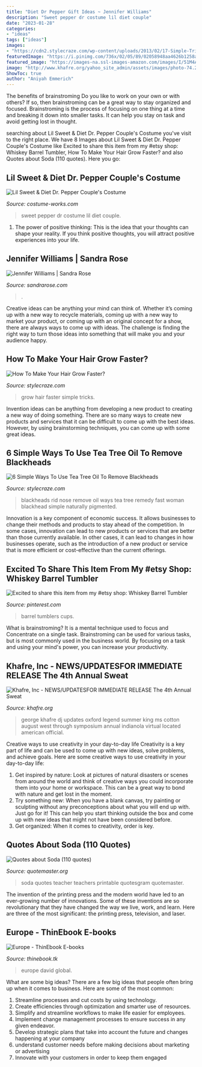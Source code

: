 ```yaml
---
title: "Diet Dr Pepper Gift Ideas ~ Jennifer Williams"
description: "Sweet pepper dr costume lil diet couple"
date: "2023-01-28"
categories:
- "ideas"
tags: ["ideas"]
images:
- "https://cdn2.stylecraze.com/wp-content/uploads/2013/02/17-Simple-Tricks-To-Make-Your-Hair-Grow-Faster-5.jpg"
featuredImage: "https://i.pinimg.com/736x/02/05/89/02058948aa4626b1258a12cc011f7168.jpg"
featured_image: "https://images-na.ssl-images-amazon.com/images/I/51M4Avkq-qL._SX401_BO1,204,203,200_.jpg"
image: "http://www.khafre.org/yahoo_site_admin/assets/images/photo-74.239204800_std.JPG"
ShowToc: true
author: "Aniyah Emmerich"
---
```



The benefits of brainstroming
Do you like to work on your own or with others? If so, then brainstroming can be a great way to stay organized and focused. Brainstroming is the process of focusing on one thing at a time and breaking it down into smaller tasks. It can help you stay on task and avoid getting lost in thought.

	

		
searching about Lil Sweet &amp; Diet Dr. Pepper Couple&#039;s Costume you've visit to the right place. We have 8 Images about Lil Sweet &amp; Diet Dr. Pepper Couple&#039;s Costume like Excited to share this item from my #etsy shop: Whiskey Barrel Tumbler, How To Make Your Hair Grow Faster? and also Quotes about Soda (110 quotes). Here you go:
		
    
## Lil Sweet &amp; Diet Dr. Pepper Couple&#039;s Costume

<img loading=lazy src="https://photos.costume-works.com/full/lil_sweet_n_diet_dr_pepper.jpg" onerror="this.onerror=null;this.src='https://tse3.mm.bing.net/th?id=OIP.m6smlp0FL6iYUW1zpdqdGgHaMF&amp;pid=15.1';" alt="Lil Sweet &amp; Diet Dr. Pepper Couple&#039;s Costume">

_Source: costume-works.com_

>sweet pepper dr costume lil diet couple. 

	

1. The power of positive thinking: This is the idea that your thoughts can shape your reality. If you think positive thoughts, you will attract positive experiences into your life.

    
## Jennifer Williams | Sandra Rose

<img loading=lazy src="http://sandrarose.com/wp-content/uploads/2011/04/1236081539_9Kdzb-O.jpg?x11158" onerror="this.onerror=null;this.src='https://tse3.mm.bing.net/th?id=OIP.ZcCLx-88gr8c-k18OOtchgHaK3&amp;pid=15.1';" alt="Jennifer Williams | Sandra Rose">

_Source: sandrarose.com_

>. 

	

Creative ideas can be anything your mind can think of. Whether it’s coming up with a new way to recycle materials, coming up with a new way to market your product, or coming up with an original concept for a show, there are always ways to come up with ideas. The challenge is finding the right way to turn those ideas into something that will make you and your audience happy.

    
## How To Make Your Hair Grow Faster?

<img loading=lazy src="https://cdn2.stylecraze.com/wp-content/uploads/2013/02/17-Simple-Tricks-To-Make-Your-Hair-Grow-Faster-5.jpg" onerror="this.onerror=null;this.src='https://tse3.mm.bing.net/th?id=OIP.i5THmCxmy-GbUjvNDEzfyQHaD4&amp;pid=15.1';" alt="How To Make Your Hair Grow Faster?">

_Source: stylecraze.com_

>grow hair faster simple tricks. 

	

Invention ideas can be anything from developing a new product to creating a new way of doing something. There are so many ways to create new products and services that it can be difficult to come up with the best ideas. However, by using brainstorming techniques, you can come up with some great ideas.

    
## 6 Simple Ways To Use Tea Tree Oil To Remove Blackheads

<img loading=lazy src="https://cdn2.stylecraze.com/wp-content/uploads/2015/06/6-Simple-Ways-To-Use-Tea-Tree-Oil-To-Remove-Blackheads-1.jpg" onerror="this.onerror=null;this.src='https://tse2.mm.bing.net/th?id=OIP.ZRLBFAbrhRcD2k6vuGLv2AHaD4&amp;pid=15.1';" alt="6 Simple Ways To Use Tea Tree Oil To Remove Blackheads">

_Source: stylecraze.com_

>blackheads rid nose remove oil ways tea tree remedy fast woman blackhead simple naturally pigmented. 

	

Innovation is a key component of economic success. It allows businesses to change their methods and products to stay ahead of the competition. In some cases, innovation can lead to new products or services that are better than those currently available. In other cases, it can lead to changes in how businesses operate, such as the introduction of a new product or service that is more efficient or cost-effective than the current offerings.

    
## Excited To Share This Item From My #etsy Shop: Whiskey Barrel Tumbler

<img loading=lazy src="https://i.pinimg.com/736x/02/05/89/02058948aa4626b1258a12cc011f7168.jpg" onerror="this.onerror=null;this.src='https://tse3.mm.bing.net/th?id=OIP.tp-GwfRhyPGFE2XFYkWLYQHaJ3&amp;pid=15.1';" alt="Excited to share this item from my #etsy shop: Whiskey Barrel Tumbler">

_Source: pinterest.com_

>barrel tumblers cups. 

	

What is brainstroming? It is a mental technique used to focus and Concentrate on a single task. Brainstroming can be used for various tasks, but is most commonly used in the business world. By focusing on a task and using your mind's power, you can increase your productivity.

    
## Khafre, Inc - NEWS/UPDATES﻿FOR IMMEDIATE RELEASE The 4th Annual Sweat

<img loading=lazy src="http://www.khafre.org/yahoo_site_admin/assets/images/photo-74.239204800_std.JPG" onerror="this.onerror=null;this.src='https://tse3.mm.bing.net/th?id=OIP.WaWiXzCd4CzsdJL_rFqfzQHaJ4&amp;pid=15.1';" alt="Khafre, Inc - NEWS/UPDATES﻿FOR IMMEDIATE RELEASE The 4th Annual Sweat">

_Source: khafre.org_

>george khafre dj updates oxford legend summer king ms cotton august west through symposium annual indianola virtual located american official. 

	

Creative ways to use creativity in your day-to-day life
Creativity is a key part of life and can be used to come up with new ideas, solve problems, and achieve goals. Here are some creative ways to use creativity in your day-to-day life:
1. Get inspired by nature: Look at pictures of natural disasters or scenes from around the world and think of creative ways you could incorporate them into your home or workspace. This can be a great way to bond with nature and get lost in the moment.
2. Try something new: When you have a blank canvas, try painting or sculpting without any preconceptions about what you will end up with. Just go for it! This can help you start thinking outside the box and come up with new ideas that might not have been considered before.
3. Get organized: When it comes to creativity, order is key.

    
## Quotes About Soda (110 Quotes)

<img loading=lazy src="http://www.quotemaster.org/images/f5/f5d5a2929c15db7bd541c0d4fd1812dd.jpg" onerror="this.onerror=null;this.src='https://tse4.mm.bing.net/th?id=OIP.nhUyicwsNp7gMPdC1INRqgHaOC&amp;pid=15.1';" alt="Quotes about Soda (110 quotes)">

_Source: quotemaster.org_

>soda quotes teacher teachers printable quotesgram quotemaster. 

	

The invention of the printing press and the modern world have led to an ever-growing number of innovations. Some of these inventions are so revolutionary that they have changed the way we live, work, and learn. Here are three of the most significant: the printing press, television, and laser.

    
## Europe - ThinEbook E-books

<img loading=lazy src="https://images-na.ssl-images-amazon.com/images/I/51M4Avkq-qL._SX401_BO1,204,203,200_.jpg" onerror="this.onerror=null;this.src='https://tse3.mm.bing.net/th?id=OIP.dkV2Oqcizd3ypK12OAk9NwAAAA&amp;pid=15.1';" alt="Europe - ThinEbook E-books">

_Source: thinebook.tk_

>europe david global. 

	

What are some big ideas?
There are a few big ideas that people often bring up when it comes to business. Here are some of the most common:
1. Streamline processes and cut costs by using technology.
2. Create efficiencies through optimization and smarter use of resources.
3. Simplify and streamline workflows to make life easier for employees.
4. Implement change management processes to ensure success in any given endeavor. 
5. Develop strategic plans that take into account the future and changes happening at your company 
6. understand customer needs before making decisions about marketing or advertising 
7. Innovate with your customers in order to keep them engaged 

